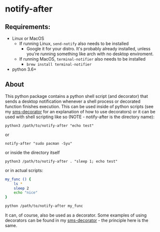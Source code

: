 # notify-after

## Requirements:

- Linux or MacOS
    - If running Linux, `send-notify` also needs to be installed
        - Google it for your distro. It's probably already installed, unless you're running something like arch with no desktop enviroment.
    - If running MacOS, `terminal-notifier` also needs to be installed
        - `brew install terminal-notifier`
- python 3.6+

## About

This python package contains a python shell script (and decorator) that sends a desktop notification whenever a shell process or decorated function finishes execution.  This can be used inside of python scripts (see my [sms-decorator](../sms-decorator/) for an explanation of how to use decorators) or it can be used with shell scripting like so (NOTE - notify-after is the directory name):

`python3 /path/to/notify-after "echo test"`

or

`notify-after "sudo pacman -Syu"`

or inside the directory itself

`python3 /path/to/notify-after . "sleep 1; echo test"`

or in actual scripts:

```bash
my_func () {
    ls *
    sleep 2
    echo "nice"   
}

python /path/to/notify-after my_func
```

It can, of course, also be used as a decorator.  Some examples of using decorators can be found in my [sms-decorator](../sms-decorator/) - the principle here is the same.
